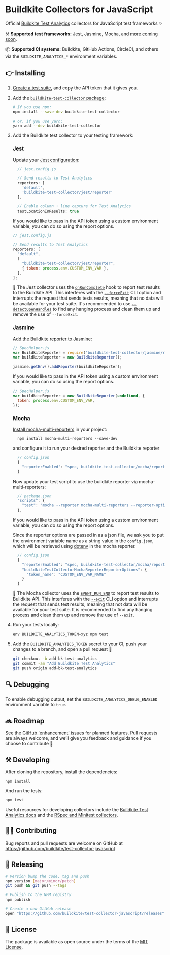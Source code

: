 # Buildkite Collectors for JavaScript

Official [Buildkite Test Analytics](https://buildkite.com/test-analytics) collectors for JavaScript test frameworks ✨

⚒ **Supported test frameworks:** Jest, Jasmine, Mocha, and [more coming soon](https://github.com/buildkite/test-collector-javascript/issues?q=is%3Aissue+is%3Aopen+label%3A%22test+frameworks%22).

📦 **Supported CI systems:** Buildkite, GitHub Actions, CircleCI, and others via the `BUILDKITE_ANALYTICS_*` environment variables.

## 👉 Installing

1. [Create a test suite](https://buildkite.com/docs/test-analytics), and copy the API token that it gives you.

2. Add the [`buildkite-test-collector` package](https://www.npmjs.com/package/buildkite-test-collector):

   ```bash
   # If you use npm:
   npm install --save-dev buildkite-test-collector

   # or, if you use yarn:
   yarn add --dev buildkite-test-collector
   ```

3. Add the Buildkite test collector to your testing framework:

   ### Jest

   Update your [Jest configuration](https://jestjs.io/docs/configuration):<br>

   ```js
     // jest.config.js

     // Send results to Test Analytics
     reporters: [
       'default',
       'buildkite-test-collector/jest/reporter'
     ],

     // Enable column + line capture for Test Analytics
     testLocationInResults: true
   ```

   If you would like to pass in the API token using a custom environment variable, you can do so using the report options.

   ```js
   // jest.config.js

   // Send results to Test Analytics
   reporters: [
     "default",
     [
       "buildkite-test-collector/jest/reporter",
       { token: process.env.CUSTOM_ENV_VAR },
     ],
   ];
   ```

   📓 The Jest collector uses the [`onRunComplete`](https://jestjs.io/docs/configuration#custom-reporters) hook to report test results to the Buildkite API. This interferes with the [`--forceExit`](https://jestjs.io/docs/cli#--forceexit) CLI option and interrupts the request that sends tests results, meaning that no data will be available for your test suite. It's recommended to use [`--detectOpenHandles`](https://jestjs.io/docs/cli#--detectopenhandles) to find any hanging process and clean them up and remove the use of `--forceExit`.

   ### Jasmine

   [Add the Buildkite reporter to Jasmine](https://jasmine.github.io/setup/nodejs.html#reporters):<br>

   ```js
   // SpecHelper.js
   var BuildkiteReporter = require("buildkite-test-collector/jasmine/reporter");
   var buildkiteReporter = new BuildkiteReporter();

   jasmine.getEnv().addReporter(buildkiteReporter);
   ```

   If you would like to pass in the API token using a custom environment variable, you can do so using the report options.

   ```js
   // SpecHelper.js
   var buildkiteReporter = new BuildkiteReporter(undefined, {
     token: process.env.CUSTOM_ENV_VAR,
   });
   ```

   ### Mocha

   [Install mocha-multi-reporters](https://github.com/stanleyhlng/mocha-multi-reporters) in your project:<br>

   ```
     npm install mocha-multi-reporters --save-dev
   ```

   and configure it to run your desired reporter and the Buildkite reporter

   ```js
     // config.json
     {
       "reporterEnabled": "spec, buildkite-test-collector/mocha/reporter"
     }
   ```

   Now update your test script to use the buildkite reporter via mocha-multi-reporters:

   ```js
     // package.json
     "scripts": {
       "test": "mocha --reporter mocha-multi-reporters --reporter-options configFile=config.json"
     },
   ```

   If you would like to pass in the API token using a custom environment variable, you can do so using the report options.

   Since the reporter options are passed in as a json file, we ask you to put the environment variable name as a string value in the `config.json`, which will be retrieved using [dotenv](https://github.com/motdotla/dotenv) in the mocha reporter.

   ```js
     // config.json
     {
       "reporterEnabled": "spec, buildkite-test-collector/mocha/reporter",
       "buildkiteTestCollectorMochaReporterReporterOptions": {
         "token_name": "CUSTOM_ENV_VAR_NAME"
       }
     }
   ```

   📓 The Mocha collector uses the [`EVENT_RUN_END`](https://mochajs.org/api/tutorial-custom-reporter.html) to report test results to Buildkite API. This interferes with the [`--exit`](https://mochajs.org/#-exit) CLI option and interrupts the request that sends test results, meaning that not data will be available for your test suite. It is recommended to find any hanging process and clean them up and remove the use of `--exit`.

4. Run your tests locally:<br>

   ```js
   env BUILDKITE_ANALYTICS_TOKEN=xyz npm test
   ```

5. Add the `BUILDKITE_ANALYTICS_TOKEN` secret to your CI, push your changes to a branch, and open a pull request 🎉

   ```bash
   git checkout -b add-bk-test-analytics
   git commit -am "Add Buildkite Test Analytics"
   git push origin add-bk-test-analytics
   ```

## 🔍 Debugging

To enable debugging output, set the `BUILDKITE_ANALYTICS_DEBUG_ENABLED` environment variable to `true`.

## 🔜 Roadmap

See the [GitHub 'enhancement' issues](https://github.com/buildkite/test-collector-javascript/issues?q=is%3Aissue+is%3Aopen+label%3Aenhancement) for planned features. Pull requests are always welcome, and we’ll give you feedback and guidance if you choose to contribute 💚

## ⚒ Developing

After cloning the repository, install the dependencies:

```
npm install
```

And run the tests:

```
npm test
```

Useful resources for developing collectors include the [Buildkite Test Analytics docs](https://buildkite.com/docs/test-analytics) and the [RSpec and Minitest collectors](https://github.com/buildkite/rspec-buildkite-analytics).

## 👩‍💻 Contributing

Bug reports and pull requests are welcome on GitHub at https://github.com/buildkite/test-collector-javascript

## 🚀 Releasing

```sh
# Version bump the code, tag and push
npm version [major/minor/patch]
git push && git push --tags

# Publish to the NPM registry
npm publish

# Create a new GitHub release
open "https://github.com/buildkite/test-collector-javascript/releases"
```

## 📜 License

The package is available as open source under the terms of the [MIT License](https://opensource.org/licenses/MIT).
